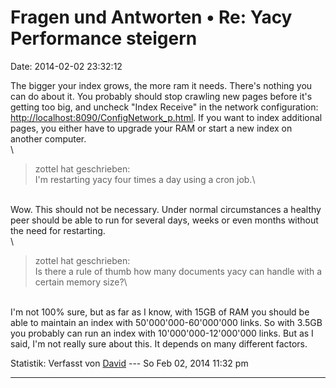 Fragen und Antworten • Re: Yacy Performance steigern
====================================================

Date: 2014-02-02 23:32:12

The bigger your index grows, the more ram it needs. There\'s nothing you
can do about it. You probably should stop crawling new pages before
it\'s getting too big, and uncheck \"Index Receive\" in the network
configuration: <http://localhost:8090/ConfigNetwork_p.html>. If you want
to index additional pages, you either have to upgrade your RAM or start
a new index on another computer.\
\

> <div>
>
> zottel hat geschrieben:\
> I\'m restarting yacy four times a day using a cron job.\
>
> </div>

\
Wow. This should not be necessary. Under normal circumstances a healthy
peer should be able to run for several days, weeks or even months
without the need for restarting.\
\

> <div>
>
> zottel hat geschrieben:\
> Is there a rule of thumb how many documents yacy can handle with a
> certain memory size?\
>
> </div>

\
I\'m not 100% sure, but as far as I know, with 15GB of RAM you should be
able to maintain an index with 50\'000\'000-60\'000\'000 links. So with
3.5GB you probably can run an index with 10\'000\'000-12\'000\'000
links. But as I said, I\'m not really sure about this. It depends on
many different factors.

Statistik: Verfasst von
[David](http://forum.yacy-websuche.de/memberlist.php?mode=viewprofile&u=8887)
--- So Feb 02, 2014 11:32 pm

------------------------------------------------------------------------
